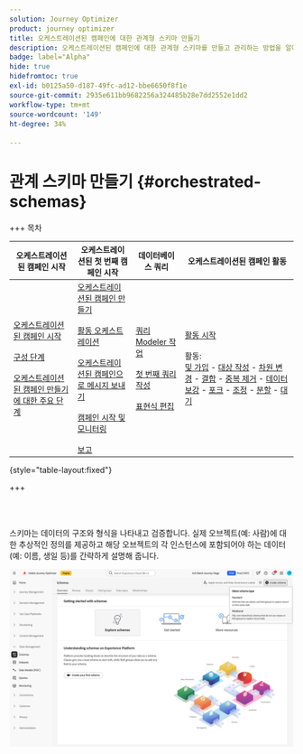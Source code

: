 ```yaml
---
solution: Journey Optimizer
product: journey optimizer
title: 오케스트레이션된 캠페인에 대한 관계형 스키마 만들기
description: 오케스트레이션된 캠페인에 대한 관계형 스키마를 만들고 관리하는 방법을 알아봅니다
badge: label="Alpha"
hide: true
hidefromtoc: true
exl-id: b0125a50-d187-49fc-ad12-bbe6650f8f1e
source-git-commit: 2935e611bb9682256a324485b28e7dd2552e1dd2
workflow-type: tm+mt
source-wordcount: '149'
ht-degree: 34%

---
```


# 관계 스키마 만들기 {#orchestrated-schemas}

+++ 목차

| 오케스트레이션된 캠페인 시작 | 오케스트레이션된 첫 번째 캠페인 시작 | 데이터베이스 쿼리 | 오케스트레이션된 캠페인 활동 |
|---|---|---|---|
| [오케스트레이션된 캠페인 시작](gs-orchestrated-campaigns.md)<br/><br/>[구성 단계](configuration-steps.md)<br/><br/>[오케스트레이션된 캠페인 만들기에 대한 주요 단계](gs-campaign-creation.md) | [오케스트레이션된 캠페인 만들기](create-orchestrated-campaign.md)<br/><br/>[활동 오케스트레이션](orchestrate-activities.md)<br/><br/>[오케스트레이션된 캠페인으로 메시지 보내기](send-messages.md)<br/><br/>[캠페인 시작 및 모니터링](start-monitor-campaigns.md)<br/><br/>[보고](reporting-campaigns.md) | [쿼리 Modeler 작업](orchestrated-query-modeler.md)<br/><br/>[첫 번째 쿼리 작성](build-query.md)<br/><br/>[표현식 편집](edit-expressions.md) | [활동 시작](activities/about-activities.md)<br/><br/>활동:<br/>[및 가입](activities/and-join.md) - [대상 작성](activities/build-audience.md) - [차원 변경](activities/change-dimension.md) - [결합](activities/combine.md) - [중복 제거](activities/deduplication.md) - [데이터 보강](activities/enrichment.md) - [포크](activities/fork.md) - [조정](activities/reconciliation.md) - [분할](activities/split.md) - [대기](activities/wait.md) |

{style="table-layout:fixed"}

+++

<br/><br/>

스키마는 데이터의 구조와 형식을 나타내고 검증합니다. 실제 오브젝트(예: 사람)에 대한 추상적인 정의를 제공하고 해당 오브젝트의 각 인스턴스에 포함되어야 하는 데이터(예: 이름, 생일 등)를 간략하게 설명해 줍니다.

![관계형 옵션이 선택된 스키마 만들기 단추](assets/create-relational-schema.png)
